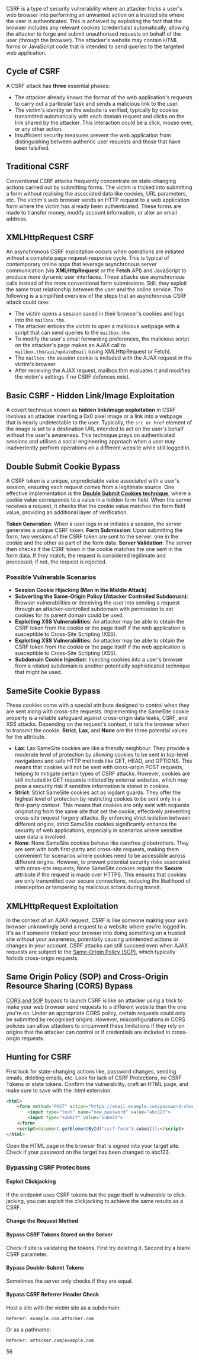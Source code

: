CSRF is a type of security vulnerability where an attacker tricks a user's web browser into performing an unwanted action on a trusted site where the user is authenticated. This is achieved by exploiting the fact that the browser includes any relevant cookies (credentials) automatically, allowing the attacker to forge and submit unauthorised requests on behalf of the user (through the browser). The attacker's website may contain HTML forms or JavaScript code that is intended to send queries to the targeted web application.
## Cycle of CSRF

A CSRF attack has **three** essential phases:

- The attacker already knows the format of the web application's requests to carry out a particular task and sends a malicious link to the user.
- The victim's identity on the website is verified, typically by cookies transmitted automatically with each domain request and clicks on the link shared by the attacker. This interaction could be a click, mouse over, or any other action.
- Insufficient security measures prevent the web application from distinguishing between authentic user requests and those that have been falsified.

## Traditional CSRF

Conventional CSRF attacks frequently concentrate on state-changing actions carried out by submitting forms. The victim is tricked into submitting a form without realising the associated data like cookies, URL parameters, etc. The victim's web browser sends an HTTP request to a web application form where the victim has already been authenticated. These forms are made to transfer money, modify account information, or alter an email address.

## XMLHttpRequest CSRF
An asynchronous CSRF exploitation occurs when operations are initiated without a complete page request-response cycle. This is typical of contemporary online apps that leverage asynchronous server communication (via **XMLHttpRequest** or the **Fetch** API) and JavaScript to produce more dynamic user interfaces. These attacks use asynchronous calls instead of the more conventional form submissions. Still, they exploit the same trust relationship between the user and the online service.
The following is a simplified overview of the steps that an asynchronous CSRF attack could take: 

- The victim opens a session saved in their browser's cookies and logs into the `mailbox.thm`.      
- The attacker entices the victim to open a malicious webpage with a script that can send queries to the `mailbox.thm`.  
- To modify the user's email forwarding preferences, the malicious script on the attacker's page makes an AJAX call to `mailbox.thm/api/updateEmail` (using XMLHttpRequest or Fetch).
- The `mailbox.thm` session cookie is included with the AJAX request in the victim's browser.
- After receiving the AJAX request, mailbox.thm evaluates it and modifies the victim's settings if no CSRF defences exist.
## Basic CSRF - Hidden Link/Image Exploitation
A covert technique known as **hidden link/image exploitation** in CSRF involves an attacker inserting a 0x0 pixel image or a link into a webpage that is nearly undetectable to the user. Typically, the `src or href` element of the image is set to a destination URL intended to act on the user's behalf without the user's awareness.
This technique preys on authenticated sessions and utilises a social engineering approach when a user may inadvertently perform operations on a different website while still logged in.

## Double Submit Cookie Bypass
A CSRF token is a unique, unpredictable value associated with a user's session, ensuring each request comes from a legitimate source. One effective implementation is the **[Double Submit Cookies technique](https://cheatsheetseries.owasp.org/cheatsheets/Cross-Site_Request_Forgery_Prevention_Cheat_Sheet.html#alternative-using-a-double-submit-cookie-pattern)**, where a cookie value corresponds to a value in a hidden form field. When the server receives a request, it checks that the cookie value matches the form field value, providing an additional layer of verification.

**Token Generation**: When a user logs in or initiates a session, the server generates a unique CSRF token.
**Form Submission**: Upon submitting the form, two versions of the CSRF token are sent to the server: one in the cookie and the other as part of the form data.
**Server Validation**: The server then checks if the CSRF token in the cookie matches the one sent in the form data. If they match, the request is considered legitimate and processed; if not, the request is rejected.

### Possible Vulnerable Scenarios
- **Session Cookie Hijacking (Man in the Middle Attack)**
- **Subverting the Same-Origin Policy (Attacker Controlled Subdomain)**: Browser vulnerabilities or deceiving the user into sending a request through an attacker-controlled subdomain with permission to set cookies for its parent domain could be used.
- **Exploiting XSS Vulnerabilities**: An attacker may be able to obtain the CSRF token from the cookie or the page itself if the web application is susceptible to Cross-Site Scripting (XSS).
- **Exploiting XSS Vulnerabilities**: An attacker may be able to obtain the CSRF token from the cookie or the page itself if the web application is susceptible to Cross-Site Scripting (XSS).
- **Subdomain Cookie Injection**: Injecting cookies into a user's browser from a related subdomain is another potentially sophisticated technique that might be used.

## SameSite Cookie Bypass
These cookies come with a special attribute designed to control when they are sent along with cross-site requests. Implementing the SameSite cookie property is a reliable safeguard against cross-origin data leaks, CSRF, and XSS attacks. Depending on the request's context, it tells the browser when to transmit the cookie. **Strict**, **Lax**, and **None** are the three potential values for the attribute.
- **Lax**: Lax SameSite cookies are like a friendly neighbour. They provide a moderate level of protection by allowing cookies to be sent in top-level navigations and safe HTTP methods like GET, HEAD, and OPTIONS. This means that cookies will not be sent with cross-origin POST requests, helping to mitigate certain types of CSRF attacks. However, cookies are still included in GET requests initiated by external websites, which may pose a security risk if sensitive information is stored in cookies.
- **Strict**: Strict SameSite cookies act as vigilant guards. They offer the highest level of protection by restricting cookies to be sent only in a first-party context. This means that cookies are only sent with requests originating from the same site that set the cookie, effectively preventing cross-site request forgery attacks. By enforcing strict isolation between different origins, strict SameSite cookies significantly enhance the security of web applications, especially in scenarios where sensitive user data is involved.
- **None**: None SameSite cookies behave like carefree globetrotters. They are sent with both first-party and cross-site requests, making them convenient for scenarios where cookies need to be accessible across different origins. However, to prevent potential security risks associated with cross-site requests, None SameSite cookies require the **Secure** attribute if the request is made over HTTPS. This ensures that cookies are only transmitted over secure connections, reducing the likelihood of interception or tampering by malicious actors during transit.

## XMLHttpRequest Exploitation

In the context of an AJAX request, CSRF is like someone making your web browser unknowingly send a request to a website where you're logged in. It's as if someone tricked your browser into doing something on a trusted site without your awareness, potentially causing unintended actions or changes in your account. CSRF attacks can still succeed even when AJAX requests are subject to the [Same-Origin Policy (SOP)](https://en.wikipedia.org/wiki/Same-origin_policy), which typically forbids cross-origin requests.

## Same Origin Policy (SOP) and Cross-Origin Resource Sharing (CORS) Bypass

[CORS and SOP](https://tryhackme.com/r/room/corsandsop) bypass to launch CSRF is like an attacker using a trick to make your web browser send requests to a different website than the one you're on. Under an appropriate CORS policy, certain requests could only be submitted by recognised origins. However, misconfigurations in CORS policies can allow attackers to circumvent these limitations if they rely on origins that the attacker can control or if credentials are included in cross-origin requests.


## Hunting for CSRF
First look for state-changing actions like, password changes, sending emails, deleting emails, etc.
Look for lack of CSRF Protections, no CSRF Tokens or state tokens.
Confirm the vulnerability, craft an HTML page, and make sure to save with the .html extension. 
```html
<html>
	<form method="POST" action="https://email.example.com/password-change" id="csrf-form">
		<input type="text" name="new_password" value="abc123">
		<input type="submit" value="Submit">
	</form>
	<script>document.getElementById("csrf-form").submit();</script>
</html>
```
Open the HTML page in the browser that is signed into your target site. Check if your password on the target has been changed to abc123. 

### Bypassing CSRF Protecitons
#### Exploit Clickjacking
If the endpoint uses CSRF tokens but the page itself is vulnerable to click-jacking, you can exploit the clickjacking to achieve the same results as a CSRF. 
#### Change the Request Method 
#### Bypass CSRF Tokens Stored on the Server
Check if site is validating the tokens. First try deleting it. Second try a blank CSRF parameter.
#### Bypass Double-Submit Tokens 
Sometimes the server only checks if they are equal.
#### Bypass CSRF Referrer Header Check
Host a site with the victim site as a subdomain:
```
Referer: example.com.attacker.com
```
Or as a pathname:
```
Referer: attacker.com/example.com
```
56